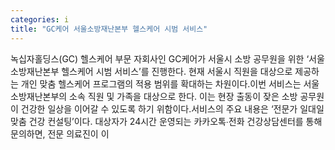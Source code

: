 ```yaml
---
categories: i
title: "GC케어 서울소방재난본부 헬스케어 시범 서비스"
---
```

녹십자홀딩스(GC) 헬스케어 부문 자회사인 GC케어가 서울시 소방 공무원을 위한 ‘서울소방재난본부 헬스케어 시범 서비스’를 진행한다. 현재 서울시 직원을 대상으로 제공하는 개인 맞춤 헬스케어 프로그램의 적용 범위를 확대하는 차원이다.이번 서비스는 서울소방재난본부의 소속 직원 및 가족을 대상으로 한다. 이는 현장 출동이 잦은 소방 공무원이 건강한 일상을 이어갈 수 있도록 하기 위함이다.서비스의 주요 내용은 ‘전문가 일대일 맞춤 건강 컨설팅’이다. 대상자가 24시간 운영되는 카카오톡∙전화 건강상담센터를 통해 문의하면, 전문 의료진이 이